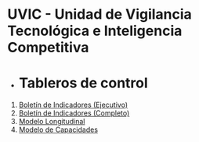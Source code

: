 # UVIC - Unidad de Vigilancia Tecnológica e Inteligencia Competitiva

- # Tableros de control
1. [Boletín de Indicadores (Ejecutivo)](https://app.powerbi.com/view?r=eyJrIjoiN2QzMmIyZmQtMzAxZC00YTIyLWE5NzgtMWUzYWZiNzdmNGM4IiwidCI6ImIxNTk2YThmLWMxNzYtNGNlZS1hN2ZhLTNjMTk1YjY0MTA1MSIsImMiOjR9)
2. [Boletín de Indicadores (Completo)](https://app.powerbi.com/view?r=eyJrIjoiNGZiN2VlMzAtMTM3MS00YTk1LTlkYzEtMmZkYWJjODE5MmEzIiwidCI6ImIxNTk2YThmLWMxNzYtNGNlZS1hN2ZhLTNjMTk1YjY0MTA1MSIsImMiOjR9)
3. [Modelo Longitudinal](https://app.powerbi.com/view?r=eyJrIjoiZjI3YjcwZWEtOWUyYy00YzEwLTgzMDMtYjgyZjA0YTg2YmM0IiwidCI6ImIxNTk2YThmLWMxNzYtNGNlZS1hN2ZhLTNjMTk1YjY0MTA1MSIsImMiOjR9)
4. [Modelo de Capacidades](https://app.powerbi.com/view?r=eyJrIjoiMTMyNTU3M2UtNzY3NC00YWExLTllZjktZmQ3NWYxMmEzOTVhIiwidCI6ImIxNTk2YThmLWMxNzYtNGNlZS1hN2ZhLTNjMTk1YjY0MTA1MSIsImMiOjR9)
